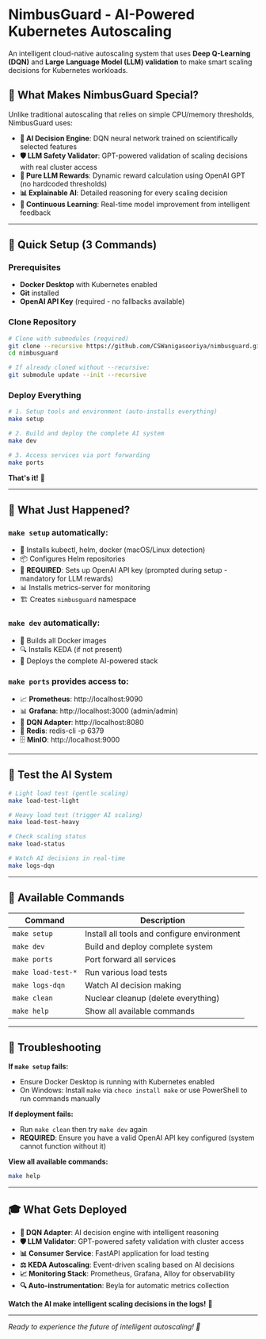 # NimbusGuard - AI-Powered Kubernetes Autoscaling

An intelligent cloud-native autoscaling system that uses **Deep Q-Learning (DQN)** and **Large Language Model (LLM) validation** to make smart scaling decisions for Kubernetes workloads.

## 🧠 What Makes NimbusGuard Special?

Unlike traditional autoscaling that relies on simple CPU/memory thresholds, NimbusGuard uses:
- **🤖 AI Decision Engine**: DQN neural network trained on scientifically selected features
- **🛡️ LLM Safety Validator**: GPT-powered validation of scaling decisions with real cluster access
- **🧠 Pure LLM Rewards**: Dynamic reward calculation using OpenAI GPT (no hardcoded thresholds)
- **📊 Explainable AI**: Detailed reasoning for every scaling decision
- **🔄 Continuous Learning**: Real-time model improvement from intelligent feedback

---

## 🚀 Quick Setup (3 Commands)

### Prerequisites
- **Docker Desktop** with Kubernetes enabled
- **Git** installed
- **OpenAI API Key** (required - no fallbacks available)

### Clone Repository
```bash
# Clone with submodules (required)
git clone --recursive https://github.com/CSWanigasooriya/nimbusguard.git
cd nimbusguard

# If already cloned without --recursive:
git submodule update --init --recursive
```

### Deploy Everything
```bash
# 1. Setup tools and environment (auto-installs everything)
make setup

# 2. Build and deploy the complete AI system
make dev

# 3. Access services via port forwarding
make ports
```

**That's it!** 🎉

---

## 🎯 What Just Happened?

### `make setup` automatically:
- 🔧 Installs kubectl, helm, docker (macOS/Linux detection)
- 📦 Configures Helm repositories
- 🔑 **REQUIRED**: Sets up OpenAI API key (prompted during setup - mandatory for LLM rewards)
- 📊 Installs metrics-server for monitoring
- 🏗️ Creates `nimbusguard` namespace

### `make dev` automatically:
- 🔨 Builds all Docker images
- 🔍 Installs KEDA (if not present)
- 🚀 Deploys the complete AI-powered stack

### `make ports` provides access to:
- 📈 **Prometheus**: http://localhost:9090
- 📊 **Grafana**: http://localhost:3000 (admin/admin)
- 🧠 **DQN Adapter**: http://localhost:8080
- 💾 **Redis**: redis-cli -p 6379
- 🗄️ **MinIO**: http://localhost:9000

---

## 🧪 Test the AI System

```bash
# Light load test (gentle scaling)
make load-test-light

# Heavy load test (trigger AI scaling)
make load-test-heavy

# Check scaling status
make load-status

# Watch AI decisions in real-time
make logs-dqn
```

---

## 🔧 Available Commands

| Command | Description |
|---------|-------------|
| `make setup` | Install all tools and configure environment |
| `make dev` | Build and deploy complete system |
| `make ports` | Port forward all services |
| `make load-test-*` | Run various load tests |
| `make logs-dqn` | Watch AI decision making |
| `make clean` | Nuclear cleanup (delete everything) |
| `make help` | Show all available commands |

---

## 🐛 Troubleshooting

**If `make setup` fails:**
- Ensure Docker Desktop is running with Kubernetes enabled
- On Windows: Install `make` via `choco install make` or use PowerShell to run commands manually

**If deployment fails:**
- Run `make clean` then try `make dev` again
- **REQUIRED**: Ensure you have a valid OpenAI API key configured (system cannot function without it)

**View all available commands:**
```bash
make help
```

---

## 🎓 What Gets Deployed

- **🤖 DQN Adapter**: AI decision engine with intelligent reasoning
- **🛡️ LLM Validator**: GPT-powered safety validation with cluster access  
- **📊 Consumer Service**: FastAPI application for load testing
- **⚖️ KEDA Autoscaling**: Event-driven scaling based on AI decisions
- **📈 Monitoring Stack**: Prometheus, Grafana, Alloy for observability
- **🔍 Auto-instrumentation**: Beyla for automatic metrics collection

**Watch the AI make intelligent scaling decisions in the logs!** 🤖

---

*Ready to experience the future of intelligent autoscaling! 🚀* 